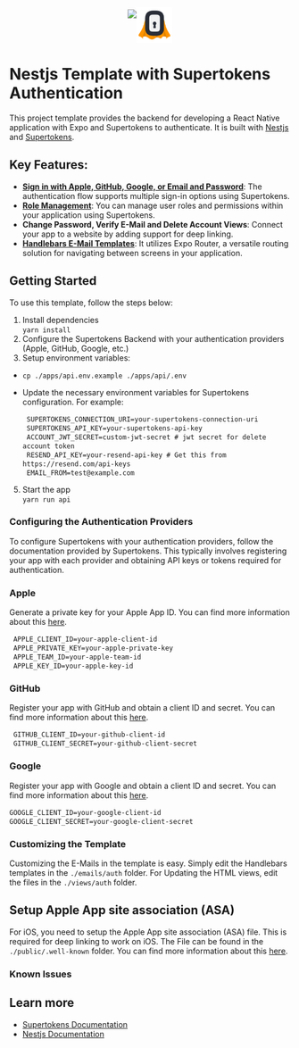 <p align="center" style="display:flex; justify-content:center; align-items:center">
      <img src="https://nestjs.com/img/logo-small.svg" height="56"><img src="../../docs/supertokens-logo.png" height="64">
</p>

# Nestjs Template with Supertokens Authentication

This project template provides the backend for developing a React Native application with Expo and Supertokens to authenticate. It is built with [Nestjs](https://nestjs.com/) and [Supertokens](https://supertokens.io/).

## Key Features:

- [**Sign in with Apple, GitHub, Google, or Email and Password**](https://supertokens.com/docs/thirdpartyemailpassword/introduction): The authentication flow supports multiple sign-in options using Supertokens.
- [**Role Management**](https://supertokens.com/docs/userroles/introduction): You can manage user roles and permissions within your application using Supertokens.
- **Change Password, Verify E-Mail and Delete Account Views**: Connect your app to a website by adding support for deep linking.
- [**Handlebars E-Mail Templates**](https://handlebarsjs.com/): It utilizes Expo Router, a versatile routing solution for navigating between screens in your application.

## Getting Started

To use this template, follow the steps below:

1. Install dependencies  
   `yarn install`
2. Configure the Supertokens Backend with your authentication providers (Apple, GitHub, Google, etc.)
3. Setup environment variables:

- `cp ./apps/api.env.example ./apps/api/.env`
- Update the necessary environment variables for Supertokens configuration. For example:

  ```
   SUPERTOKENS_CONNECTION_URI=your-supertokens-connection-uri
   SUPERTOKENS_API_KEY=your-supertokens-api-key
   ACCOUNT_JWT_SECRET=custom-jwt-secret # jwt secret for delete account token
   RESEND_API_KEY=your-resend-api-key # Get this from https://resend.com/api-keys
   EMAIL_FROM=test@example.com
  ```

5. Start the app  
   `yarn run api`

### Configuring the Authentication Providers

To configure Supertokens with your authentication providers, follow the documentation provided by Supertokens. This typically involves registering your app with each provider and obtaining API keys or tokens required for authentication.

### Apple

Generate a private key for your Apple App ID. You can find more information about this [here](https://developer.apple.com/help/account/configure-app-capabilities/configure-sign-in-with-apple-for-the-web/).

```
 APPLE_CLIENT_ID=your-apple-client-id
 APPLE_PRIVATE_KEY=your-apple-private-key
 APPLE_TEAM_ID=your-apple-team-id
 APPLE_KEY_ID=your-apple-key-id
```

### GitHub

Register your app with GitHub and obtain a client ID and secret. You can find more information about this [here](https://docs.github.com/en/developers/apps/creating-an-oauth-app).

```
 GITHUB_CLIENT_ID=your-github-client-id
 GITHUB_CLIENT_SECRET=your-github-client-secret
```

### Google

Register your app with Google and obtain a client ID and secret. You can find more information about this [here](https://developers.google.com/identity/protocols/oauth2).

```
GOOGLE_CLIENT_ID=your-google-client-id
GOOGLE_CLIENT_SECRET=your-google-client-secret
```

### Customizing the Template

Customizing the E-Mails in the template is easy. Simply edit the Handlebars templates in the `./emails/auth` folder. For Updating the HTML views, edit the files in the `./views/auth` folder.

## Setup Apple App site association (ASA)

For iOS, you need to setup the Apple App site association (ASA) file. This is required for deep linking to work on iOS. The File can be found in the `./public/.well-known` folder. You can find more information about this [here](https://docs.expo.dev/guides/deep-linking/).

### Known Issues

## Learn more

- [Supertokens Documentation](https://supertokens.io/docs/)
- [Nestjs Documentation](https://docs.nestjs.com/)
